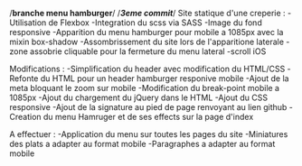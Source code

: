 /******branche menu hamburger******/
	/*******3eme commit*******/
Site statique d'une creperie :
 	-Utilisation de Flexbox
	-Integration du scss via SASS
 	-Image du fond responsive
	-Apparition du menu hamburger pour mobile a 1085px avec la mixin box-shadow
	-Assombrissement du site lors de l'apparitione laterale
	-zone assobrie cliquable pour la fermeture du menu lateral
	-scroll iOS

Modifications :
	-Simplification du header avec modification du HTML/CSS
	-Refonte du HTML pour un header hamburger responive mobile
	-Ajout de la meta bloquant le zoom sur mobile
	-Modification du break-point mobile a 1085px
	-Ajout du chargement du jQuery dans le HTML
	-Ajout du CSS responsive
	-Ajout de la signature au pied de page renvoyant au lien github
	-Creation du menu Hamruger et de ses effects sur la page d'index

A effectuer :
	-Application du menu sur toutes les pages du site
	-Miniatures des plats a adapter au format mobile
	-Paragraphes a adapter au format mobile
